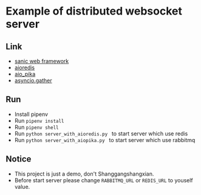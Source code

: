 # Example of distributed websocket server

## Link

- [sanic web framework](<https://github.com/huge-success/sanic>)
- [aioredis](<https://github.com/aio-libs/aioredis>)
- [aio_pika](<https://github.com/mosquito/aio-pika>)
- [asyncio.gather](<https://docs.python.org/zh-cn/3/library/asyncio-task.html#id7>)

## Run

- Install pipenv
- Run `pipenv install` 
- Run `pipenv shell` 
- Run `python server_with_aioredis.py ` to start server which use redis
- Run `python server_with_aiopika.py ` to start server which use rabbitmq

## Notice

- This project is just a demo, don't Shanggangshangxian.
- Before start server please change `RABBITMQ_URL` or `REDIS_URL` to youself value.
